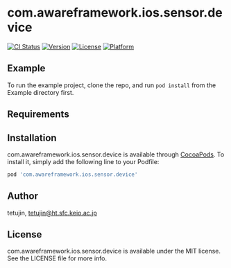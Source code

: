 # com.awareframework.ios.sensor.device

[![CI Status](https://img.shields.io/travis/tetujin/com.awareframework.ios.sensor.device.svg?style=flat)](https://travis-ci.org/tetujin/com.awareframework.ios.sensor.device)
[![Version](https://img.shields.io/cocoapods/v/com.awareframework.ios.sensor.device.svg?style=flat)](https://cocoapods.org/pods/com.awareframework.ios.sensor.device)
[![License](https://img.shields.io/cocoapods/l/com.awareframework.ios.sensor.device.svg?style=flat)](https://cocoapods.org/pods/com.awareframework.ios.sensor.device)
[![Platform](https://img.shields.io/cocoapods/p/com.awareframework.ios.sensor.device.svg?style=flat)](https://cocoapods.org/pods/com.awareframework.ios.sensor.device)

## Example

To run the example project, clone the repo, and run `pod install` from the Example directory first.

## Requirements

## Installation

com.awareframework.ios.sensor.device is available through [CocoaPods](https://cocoapods.org). To install
it, simply add the following line to your Podfile:

```ruby
pod 'com.awareframework.ios.sensor.device'
```

## Author

tetujin, tetujin@ht.sfc.keio.ac.jp

## License

com.awareframework.ios.sensor.device is available under the MIT license. See the LICENSE file for more info.
